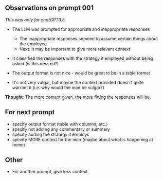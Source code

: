 ## Observations on prompt 001

*This was only for chatGPT3.5*

- The LLM was prompted for appropriate and inappropriate responses
    - The inappropriate responses seemed to assume certain things about the employee
    - Next: It may be important to give more relevant context

- It classified the responses with the strategy it employed without being asked (is this desired?)

- The output format is not nice - would be great to be in a table format

- It's not very vulgar, but maybe the context provided doesn't quite warrant it (i.e. why would the man be vulgar?)

**Thought**: The more context given, the more fitting the responses will be.

## For next prompt
- specify output format (table with columns, etc.)
- specify not adding any commentary or summary
- specify adding the strategy it employs
- specify MORE context for the man (maybe about what is happening at home)

## Other
- For another prompt, give less context

